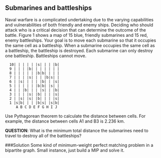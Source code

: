 Submarines and battleships
----------

Naval warfare is a complicated undertaking due
to the varying capabilities and vulnerabilities of both
friendly and enemy ships. Deciding who should attack
who is a critical decision that can determine the
outcome of the battle.
Figure 1 shows a map of 15 blue, friendly submarines
and 15 red, enemy battleships. Your goal is to
move each submarine so that it occupies the same
cell as a battleship. When a submarine occupies the
same cell as a battleship, the battleship is destroyed.
Each submarine can only destroy one battleship. Battleships
cannot move.

      10| | | | | |s| | | |b|
      9 | | | |b| | | | | | |
      8 | | | | | |b|b| | | |
      7 | | | |s| | | |b|s| |
      6 | |s| | | | |b| | |s|
      5 | | | | | |b|b| |s| |
      4 | | |b| | | |s| | |b|
      3 | | | |s| |b| | | |s|
      2 | |s| |s| |b| | | |s|
      1 |s|b| | | |b|s| |s|b|
         A B C D E F G H I J

Use Pythagorean theorem to calculate the distance
between cells. For example, the distance between
cells A1 and B3 is 2.236 km.

**QUESTION**: What is the minimum total distance
the submarines need to travel to destroy all of the
battleships?

###Solution
Some kind of minimum-weight perfect matching problem in a bipartite graph. 
Small instance, just build a MIP and solve it.
